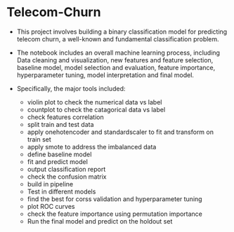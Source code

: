 # Telecom-Churn

- This project involves building a binary classification model for predicting telecom churn, a well-known and fundamental classification problem.

- The notebook includes an overall machine learning process, including Data cleaning and visualization, new features and feature selection, baseline model, model selection and evaluation, feature importance, hyperparameter tuning, model interpretation and final model.

- Specifically, the major tools included:
  - violin plot to check the numerical data vs label
  - countplot to check the catagorical data vs label
  - check features correlation
  - split train and test data
  - apply onehotencoder and standardscaler to fit and transform on train set
  - apply smote to address the imbalanced data
  - define baseline model
  - fit and predict model
  - output classification report
  - check the confusion matrix
  - build in pipeline
  - Test in different models
  - find the best for corss validation and hyperparameter tuning
  - plot ROC curves
  - check the feature importance using permutation importance
  - Run the final model and predict on the holdout set
  
